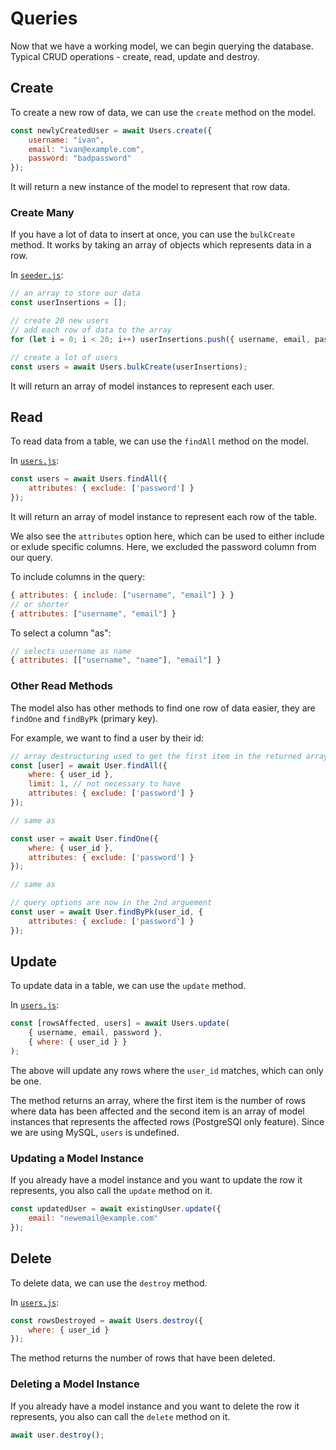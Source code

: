 # Queries

Now that we have a working model, we can begin querying the database. Typical CRUD operations - create, read, update and destroy.

## Create

To create a new row of data, we can use the `create` method on the model.

```js
const newlyCreatedUser = await Users.create({ 
    username: "ivan",
    email: "ivan@example.com",
    password: "badpassword"
});
```

It will return a new instance of the model to represent that row data.

### Create Many

If you have a lot of data to insert at once, you can use the `bulkCreate` method. It works by taking an array of objects which represents data in a row.

In [`seeder.js`](../server/src/database/seeder.js):

```js
// an array to store our data
const userInsertions = [];

// create 20 new users
// add each row of data to the array
for (let i = 0; i < 20; i++) userInsertions.push({ username, email, password });

// create a lot of users
const users = await Users.bulkCreate(userInsertions);
```

It will return an array of model instances to represent each user.

## Read

To read data from a table, we can use the `findAll` method on the model.

In [`users.js`](../server/src/controllers/users.js):

```js
const users = await Users.findAll({
    attributes: { exclude: ['password'] }
});
```

It will return an array of model instance to represent each row of the table.

We also see the `attributes` option here, which can be used to either include or exlude specific columns. Here, we excluded the password column from our query.

To include columns in the query:

```js
{ attributes: { include: ["username", "email"] } }
// or shorter
{ attributes: ["username", "email"] }
```

To select a column "as":

```js
// selects username as name
{ attributes: [["username", "name"], "email"] }
```

### Other Read Methods

The model also has other methods to find one row of data easier, they are `findOne` and `findByPk` (primary key).

For example, we want to find a user by their id:

```js
// array destructuring used to get the first item in the returned array
const [user] = await User.findAll({
    where: { user_id },
    limit: 1, // not necessary to have
    attributes: { exclude: ['password'] }
});

// same as

const user = await User.findOne({
    where: { user_id },
    attributes: { exclude: ['password'] }
});

// same as

// query options are now in the 2nd arguement
const user = await User.findByPk(user_id, {
    attributes: { exclude: ['password'] }
});
```

## Update

To update data in a table, we can use the `update` method.

In [`users.js`](../server/src/controllers/users.js):

```js
const [rowsAffected, users] = await Users.update(
    { username, email, password },
    { where: { user_id } }
);
```

The above will update any rows where the `user_id` matches, which can only be one.

The method returns an array, where the first item is the number of rows where data has been affected and the second item is an array of model instances that represents the affected rows (PostgreSQl only feature). Since we are using MySQL, `users` is undefined.

### Updating a Model Instance

If you already have a model instance and you want to update the row it represents, you also call the `update` method on it.

```js
const updatedUser = await existingUser.update({
    email: "newemail@example.com"
});
```

## Delete

To delete data, we can use the `destroy` method.

In [`users.js`](../server/src/controllers/users.js):

```js
const rowsDestroyed = await Users.destroy({
    where: { user_id }
});
```

The method returns the number of rows that have been deleted.

### Deleting a Model Instance

If you already have a model instance and you want to delete the row it represents, you also can call the `delete` method on it.

```js
await user.destroy();
```
